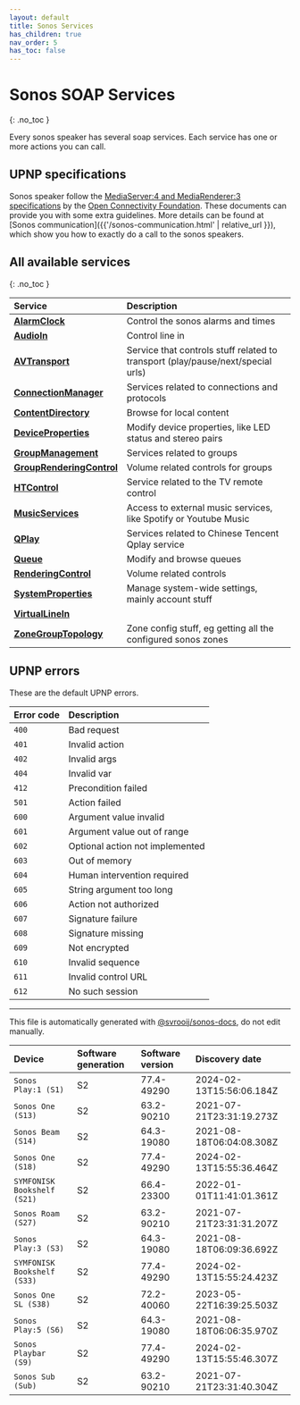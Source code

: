 ```yaml
---
layout: default
title: Sonos Services
has_children: true
nav_order: 5
has_toc: false
---
```


# Sonos SOAP Services
{: .no_toc }

Every sonos speaker has several soap services. Each service has one or more actions you can call.

## UPNP specifications

Sonos speaker follow the [MediaServer:4 and MediaRenderer:3 specifications](https://openconnectivity.org/developer/specifications/upnp-resources/upnp/mediaserver4-and-mediarenderer3/) by the [Open Connectivity Foundation](https://openconnectivity.org/).
These documents can provide you with some extra guidelines. More details can be found at [Sonos communication]({{'/sonos-communication.html' | relative_url }}), which show you how to exactly do a call to the sonos speakers.

## All available services
{: .no_toc }

| Service | Description |
|:--------|:------------|
| [**AlarmClock**](alarm-clock.html) | Control the sonos alarms and times |
| [**AudioIn**](audio-in.html) | Control line in |
| [**AVTransport**](av-transport.html) | Service that controls stuff related to transport (play/pause/next/special urls) |
| [**ConnectionManager**](connection-manager.html) | Services related to connections and protocols |
| [**ContentDirectory**](content-directory.html) | Browse for local content |
| [**DeviceProperties**](device-properties.html) | Modify device properties, like LED status and stereo pairs |
| [**GroupManagement**](group-management.html) | Services related to groups |
| [**GroupRenderingControl**](group-rendering-control.html) | Volume related controls for groups |
| [**HTControl**](ht-control.html) | Service related to the TV remote control |
| [**MusicServices**](music-services.html) | Access to external music services, like Spotify or Youtube Music |
| [**QPlay**](q-play.html) | Services related to Chinese Tencent Qplay service |
| [**Queue**](queue.html) | Modify and browse queues |
| [**RenderingControl**](rendering-control.html) | Volume related controls |
| [**SystemProperties**](system-properties.html) | Manage system-wide settings, mainly account stuff |
| [**VirtualLineIn**](virtual-line-in.html) |  |
| [**ZoneGroupTopology**](zone-group-topology.html) | Zone config stuff, eg getting all the configured sonos zones |

## UPNP errors

These are the default UPNP errors.

| Error code | Description |
|:-----------|:------------|
| `400` | Bad request |
| `401` | Invalid action |
| `402` | Invalid args |
| `404` | Invalid var |
| `412` | Precondition failed |
| `501` | Action failed |
| `600` | Argument value invalid |
| `601` | Argument value out of range |
| `602` | Optional action not implemented |
| `603` | Out of memory |
| `604` | Human intervention required |
| `605` | String argument too long |
| `606` | Action not authorized |
| `607` | Signature failure |
| `608` | Signature missing |
| `609` | Not encrypted |
| `610` | Invalid sequence |
| `611` | Invalid control URL |
| `612` | No such session |

---

This file is automatically generated with [@svrooij/sonos-docs](https://github.com/svrooij/sonos-api-docs/tree/main/generator/sonos-docs), do not edit manually.

| Device | Software generation | Software version | Discovery date |
|:-------|:--------------------|:-----------------|:---------------|
| `Sonos Play:1 (S1)` | S2 | 77.4-49290 | 2024-02-13T15:56:06.184Z |
| `Sonos One (S13)` | S2 | 63.2-90210 | 2021-07-21T23:31:19.273Z |
| `Sonos Beam (S14)` | S2 | 64.3-19080 | 2021-08-18T06:04:08.308Z |
| `Sonos One (S18)` | S2 | 77.4-49290 | 2024-02-13T15:55:36.464Z |
| `SYMFONISK Bookshelf (S21)` | S2 | 66.4-23300 | 2022-01-01T11:41:01.361Z |
| `Sonos Roam (S27)` | S2 | 63.2-90210 | 2021-07-21T23:31:31.207Z |
| `Sonos Play:3 (S3)` | S2 | 64.3-19080 | 2021-08-18T06:09:36.692Z |
| `SYMFONISK Bookshelf (S33)` | S2 | 77.4-49290 | 2024-02-13T15:55:24.423Z |
| `Sonos One SL (S38)` | S2 | 72.2-40060 | 2023-05-22T16:39:25.503Z |
| `Sonos Play:5 (S6)` | S2 | 64.3-19080 | 2021-08-18T06:06:35.970Z |
| `Sonos Playbar (S9)` | S2 | 77.4-49290 | 2024-02-13T15:55:46.307Z |
| `Sonos Sub (Sub)` | S2 | 63.2-90210 | 2021-07-21T23:31:40.304Z |
